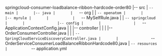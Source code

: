 springcloud-consumer-loadbalance-ribbon-hardcode-order80
|-- src
|   `-- main
|       |-- java
|       |   `-- org
|       |       `-- openatom
|       |           |-- myrule
|       |           |   `-- MySelfRule.java
|       |           `-- springcloud
|       |               |-- config
|       |               |   `-- ApplicationContextConfig.java
|       |               |-- controller
|       |               |   |-- OrderConsumerController.java
|       |               |   `-- SpringCloudServiceDiscoveryController.java
|       |               `-- OrderServiceConsumerLoadBalanceRibbonHardcode80.java
|       `-- resources
|           `-- application.yml

